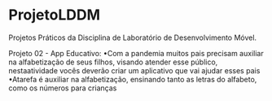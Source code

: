 # ProjetoLDDM

Projetos Práticos da Disciplina de Laboratório de Desenvolvimento Móvel.

Projeto 02 - App Educativo: 
•Com a pandemia muitos pais precisam auxiliar na alfabetização de seus filhos, visando atender esse público, nestaatividade vocês deverão criar um aplicativo que vai ajudar esses pais
•Atarefa é auxiliar na alfabetização, ensinando tanto as letras do alfabeto, como os números para crianças

